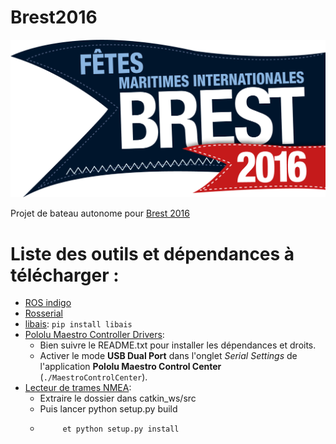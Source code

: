 # Brest2016

![brest2016-logo](Brest2016-logo.png)

Projet de bateau autonome pour [Brest 2016](https://www.brest2016.fr/)

# Liste des outils et dépendances à télécharger :

- [ROS indigo](http://wiki.ros.org/indigo/Installation/Ubuntu)
- [Rosserial](http://wiki.ros.org/rosserial_arduino/Tutorials/Arduino%20IDE%20Setup)
- [libais](https://pypi.python.org/pypi/libais): `pip install libais`
- [Pololu Maestro Controller Drivers](https://www.pololu.com/docs/0J40/3.b):  
	- Bien suivre le README.txt pour installer les dépendances et droits.  
	- Activer le mode **USB Dual Port** dans l'onglet *Serial Settings* de l'application **Pololu Maestro Control Center** (`./MaestroControlCenter`).
- [Lecteur de trames NMEA](https://github.com/ros-drivers/nmea_navsat_driver/tree/indigo-devel):
	- Extraire le dossier dans catkin_ws/src
	- Puis lancer python setup.py build
	-          et python setup.py install  
